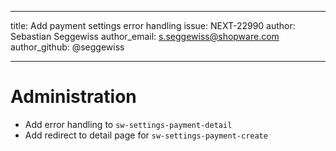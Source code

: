 ---
title: Add payment settings error handling
issue: NEXT-22990
author: Sebastian Seggewiss
author_email: s.seggewiss@shopware.com
author_github: @seggewiss
___
# Administration
* Add error handling to `sw-settings-payment-detail`
* Add redirect to detail page for `sw-settings-payment-create`
